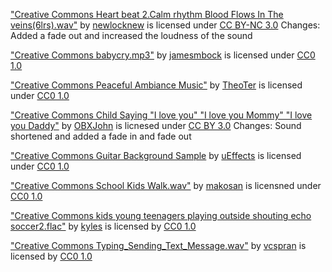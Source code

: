 ["Creative Commons Heart beat 2.Calm rhythm Blood Flows In The veins(6lrs).wav"](https://freesound.org/people/newlocknew/sounds/612642/) by [newlocknew](https://freesound.org/people/newlocknew/) is licensed under [CC BY-NC 3.0](https://creativecommons.org/licenses/by-nc/3.0/) Changes: Added a fade out and increased the loudness of the sound

["Creative Commons babycry.mp3"](https://freesound.org/people/jamesmbock/sounds/458646/) by [jamesmbock](https://freesound.org/people/jamesmbock/) is licensed under [CC0 1.0](https://creativecommons.org/publicdomain/zero/1.0/)

["Creative Commons Peaceful Ambiance Music"](https://freesound.org/people/TheoTer/sounds/510948/) by [TheoTer](https://freesound.org/people/TheoTer/) is licensed under [CC0 1.0](https://creativecommons.org/publicdomain/zero/1.0/)

["Creative Commons Child Saying "I love you" "I love you Mommy" "I love you Daddy"](https://freesound.org/people/OBXJohn/sounds/365638/) by [OBXJohn](https://freesound.org/people/OBXJohn/) is licnesed under [CC BY 3.0](https://creativecommons.org/licenses/by/3.0/) Changes: Sound shortened and added a fade in and fade out

["Creative Commons Guitar Background Sample](https://freesound.org/people/uEffects/sounds/327575/) by [uEffects](https://freesound.org/people/uEffects/) is licensed under [CC0 1.0](https://creativecommons.org/publicdomain/zero/1.0/) 

["Creative Commons School Kids Walk.wav"](https://freesound.org/people/makosan/sounds/34716/) by [makosan](https://freesound.org/people/makosan/) is licensned under [CC0 1.0](https://creativecommons.org/publicdomain/zero/1.0/)

["Creative Commons kids young teenagers playing outside shouting echo soccer2.flac"](https://freesound.org/people/kyles/sounds/454060/) by [kyles](https://freesound.org/people/kyles/) is licensed by [CC0 1.0](https://creativecommons.org/publicdomain/zero/1.0/)

["Creative Commons Typing_Sending_Text_Message.wav"](https://freesound.org/people/vcspran/sounds/344606/) by [vcspran](https://freesound.org/people/vcspran/) is licensed by [CC0 1.0](https://creativecommons.org/publicdomain/zero/1.0/)


